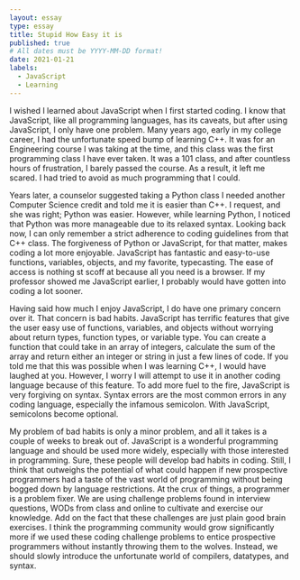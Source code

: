```yaml
---
layout: essay
type: essay
title: Stupid How Easy it is
published: true
# All dates must be YYYY-MM-DD format!
date: 2021-01-21
labels:
  - JavaScript
  - Learning
---
```

I wished I learned about JavaScript when I first started coding. I know that JavaScript, like all programming languages, has its caveats, but after using JavaScript, I only have one problem. Many years ago, early in my college career, I had the unfortunate speed bump of learning C++. It was for an Engineering course I was taking at the time, and this class was the first programming class I have ever taken. It was a 101 class, and after countless hours of frustration, I barely passed the course. As a result, it left me scared. I had tried to avoid as much programming that I could.

Years later, a counselor suggested taking a Python class I needed another Computer Science credit and told me it is easier than C++. I request, and she was right; Python was easier. However, while learning Python, I noticed that Python was more manageable due to its relaxed syntax. Looking back now, I can only remember a strict adherence to coding guidelines from that C++ class. The forgiveness of Python or JavaScript, for that matter, makes coding a lot more enjoyable. JavaScript has fantastic and easy-to-use functions, variables, objects, and my favorite, typecasting. The ease of access is nothing st scoff at because all you need is a browser. If my professor showed me JavaScript earlier, I probably would have gotten into coding a lot sooner.

Having said how much I enjoy JavaScript, I do have one primary concern over it. That concern is bad habits. JavaScript has terrific features that give the user easy use of functions, variables, and objects without worrying about return types, function types, or variable type. You can create a function that could take in an array of integers, calculate the sum of the array and return either an integer or string in just a few lines of code. If you told me that this was possible when I was learning C++, I would have laughed at you. However, I worry I will attempt to use it in another coding language because of this feature. To add more fuel to the fire, JavaScript is very forgiving on syntax. Syntax errors are the most common errors in any coding language, especially the infamous semicolon. With JavaScript, semicolons become optional.

My problem of bad habits is only a minor problem, and all it takes is a couple of weeks to break out of. JavaScript is a wonderful programming language and should be used more widely, especially with those interested in programming. Sure, these people will develop bad habits in coding. Still, I think that outweighs the potential of what could happen if new prospective programmers had a taste of the vast world of programming without being bogged down by language restrictions. At the crux of things, a programmer is a problem fixer.  We are using challenge problems found in interview questions, WODs from class and online to cultivate and exercise our knowledge. Add on the fact that these challenges are just plain good brain exercises. I think the programming community would grow significantly more if we used these coding challenge problems to entice prospective programmers without instantly throwing them to the wolves. Instead, we should slowly introduce the unfortunate world of compilers, datatypes, and syntax.
